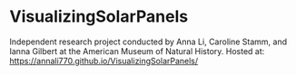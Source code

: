 # VisualizingSolarPanels
Independent research project conducted by Anna Li, Caroline Stamm, and Ianna Gilbert at the American Museum of Natural History.
Hosted at: https://annali770.github.io/VisualizingSolarPanels/
